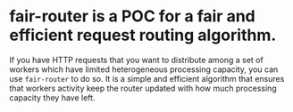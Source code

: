 # fair-router is a POC for a fair and efficient request routing algorithm.

If you have HTTP requests that you want to distribute among a set of workers which have limited heterogeneous processing capacity, you can use `fair-router` to do so. It is a simple and efficient algorithm that ensures that workers activity keep the router updated with how much processing capacity they have left.

